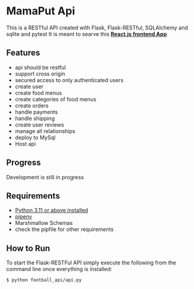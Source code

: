 # MamaPut Api

This is a RESTful API created with Flask, Flask-RESTful, SQLAlchemy and sqlite and pytest
It is meant to searve this [**React.js frontend App**](https://github.com/Sarerrdy/mamaputapp.git)

## Features
- api should be restful
- support cross origin
- secured access to only authenticated users
- create user
- create food menus
- create categories of food menus
- create orders
- handle payments
- handle shipping
- create user reviews
- manage all relationships
- deploy to MySql
- Host api

## Progress
Development is still in progress

## Requirements

- [Python 3.11 or above installed](https://realpython.com/installing-python/)
- [pipenv](https://pipenv-fork.readthedocs.io/en/latest/install.html#installing-pipenv)
- Marshmallow Schemas
- check the pipfile for other requirements

## How to Run

To start the Flask-RESTFul API simply execute the following from the command line once everything is installed:

```bash
$ python football_api/api.py
```
